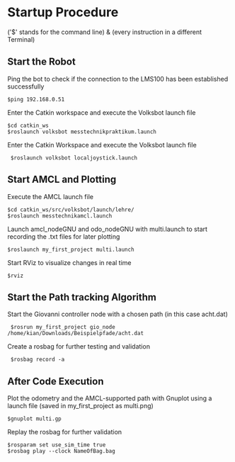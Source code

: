 # Startup Procedure
('$' stands for the command line) & (every instruction in a different Terminal)

## Start the Robot
Ping the bot to check if the connection to the LMS100 has been established successfully
```
$ping 192.168.0.51
```

Enter the Catkin workspace and execute the Volksbot launch file
```
$cd catkin_ws
$roslaunch volksbot messtechnikpraktikum.launch
```

Enter the Catkin Workspace and execute the Volksbot launch file
```
 $roslaunch volksbot localjoystick.launch
```

## Start AMCL and Plotting
Execute the AMCL launch file
```
$cd catkin_ws/src/volksbot/launch/lehre/
$roslaunch messtechnikamcl.launch
```

Launch amcl_nodeGNU and odo_nodeGNU with multi.launch to start recording the .txt files for later plotting
```
$roslaunch my_first_project multi.launch
```
Start RViz to visualize changes in real time
```
$rviz
```

## Start the Path tracking Algorithm 

Start the Giovanni controller node with a chosen path (in this case acht.dat)
```
 $rosrun my_first_project gio_node /home/kian/Downloads/Beispielpfade/acht.dat
```

Create a rosbag for further testing and validation
```
 $rosbag record -a
```

## After Code Execution

Plot the odometry and the AMCL-supported path with Gnuplot using a launch file (saved in my_first_project as multi.png)
```
$gnuplot multi.gp
``` 

Replay the rosbag for further validation
```
$rosparam set use_sim_time true
$rosbag play --clock NameOfBag.bag
```
